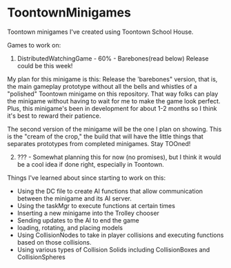 # ToontownMinigames
Toontown minigames I've created using Toontown School House.

Games to work on:

1. DistributedWatchingGame - 60% - Barebones(read below) Release could be this week!

My plan for this minigame is this: Release the 'barebones" version, that is, the main gameplay prototype without all the bells and whistles of a "polished" Toontown minigame on this repository. That way folks can play the minigame without having to wait for me to make the game look perfect. Plus, this minigame's been in development for about 1-2 months so I think it's best to reward their patience.

The second version of the minigame will be the one I plan on showing. This is the  "cream of the crop," the build that will have the little things that separates prototypes from completed minigames. Stay TOOned!

2. ??? - Somewhat planning this for now (no promises), but I think it would be a cool idea if done right, especially in Toontown.

Things I've learned about since starting to work on this:
- Using the DC file to create AI functions that allow communication between the minigame and its AI server.
- Using the taskMgr to execute functions at certain times
- Inserting a new minigame into the Trolley chooser
- Sending updates to the AI to end the game
- loading, rotating, and placing models
- Using CollisionNodes to take in player collisions and executing functions based on those collisions.
- Using various types of Collision Solids including CollisionBoxes and CollisionSpheres
